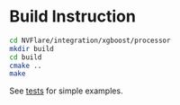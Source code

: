 # Build Instruction

``` sh
cd NVFlare/integration/xgboost/processor
mkdir build
cd build
cmake ..
make
```

See [tests](./tests) for simple examples.
